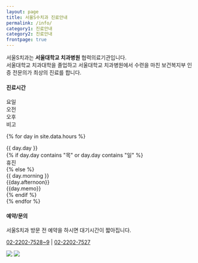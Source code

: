 ```yaml
---
layout: page
title: 서울S수치과 진료안내
permalink: /info/
category1: 진료안내
category2: 진료안내
frontpage: true
---
```

<p>서울S치과는 <b>서울대학교 치과병원</b> 협력의료기관입니다.<BR>
서울대학교 치과대학을 졸업하고 서울대학교 치과병원에서 수련을 마친 보건복지부 인증 전문의가 최상의 진료를 합니다.</p>
<h4>진료시간</h4>
<div class="row hours">
<div class="col-12">
<div class="row header {% cycle 'rowColor1', 'rowColor2' %}">
  <div class="col-1">요일</div>
  <div class="col-4">오전</div>
  <div class="col-4">오후</div>
  <div class="col-3">비고</div>
</div>

{% for day in site.data.hours %}
<div class="row {% cycle 'rowColor1', 'rowColor2' %}">

  <div class="col-1">{{ day.day }}</div>
  {% if day.day contains "목" or day.day contains "일" %}
  <div class="col-10">휴진</div>
  {% else %}
  <div class="col-4 morning">{{ day.morning }}</div>
  <div class="col-4 afternoon">{{day.afternoon}}</div>
  <div class="col-3 afternoon">{{day.memo}}</div>
  {% endif %}

</div>
{% endfor %}

</div></div>

<p></p>

<h4>예약/문의</h4>

<p>서울S치과 방문 전 예약을 하시면 대기시간이 짧아집니다.</p>
<p><i style="width: 1.5em;" class="fa fa-phone"></i><a href="tel:+82222027528">02-2202-7528</a><a href="tel:+82222027529">~9</a> | <i style="width: 1.5em;" class="fa fa-fax"></i><a href="tel:+82222027527">02-2202-7527</a></p>

<img src="{{ site.url }}/img/m1_s3_img1.gif">
<img src="http://www.sorthodontic.com/image/m1_s3_img2.gif">
